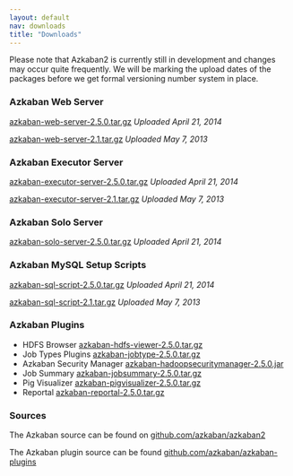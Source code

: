 ```yaml
---
layout: default
nav: downloads
title: "Downloads"
---
```


<p class="lead">Please note that Azkaban2 is currently still in development and changes may occur quite frequently. We will be marking the upload dates of the packages before we get formal versioning number system in place.</p>

### Azkaban Web Server
[azkaban-web-server-2.5.0.tar.gz](https://s3.amazonaws.com/azkaban2/azkaban2/2.5.0/azkaban-web-server-2.5.0.tar.gz) _Uploaded April 21, 2014_

[azkaban-web-server-2.1.tar.gz](https://s3.amazonaws.com/azkaban2/azkaban2/2.1/azkaban-web-server-2.1.tar.gz) _Uploaded  May 7, 2013_

### Azkaban Executor Server
[azkaban-executor-server-2.5.0.tar.gz](https://s3.amazonaws.com/azkaban2/azkaban2/2.5.0/azkaban-executor-server-2.5.0.tar.gz) _Uploaded April 21, 2014_

[azkaban-executor-server-2.1.tar.gz](https://s3.amazonaws.com/azkaban2/azkaban2/2.1/azkaban-executor-server-2.1.tar.gz) _Uploaded May 7, 2013_

### Azkaban Solo Server
[azkaban-solo-server-2.5.0.tar.gz](https://s3.amazonaws.com/azkaban2/azkaban2/2.5.0/azkaban-solo-server-2.5.0.tar.gz) _Uploaded April 21, 2014_

### Azkaban MySQL Setup Scripts
[azkaban-sql-script-2.5.0.tar.gz](https://s3.amazonaws.com/azkaban2/azkaban2/2.5.0/azkaban-sql-script-2.5.0.tar.gz) _Uploaded April 21, 2014_

[azkaban-sql-script-2.1.tar.gz](https://s3.amazonaws.com/azkaban2/azkaban2/2.1/azkaban-sql-script-2.1.tar.gz) _Uploaded May 7, 2013_

### Azkaban Plugins
* HDFS Browser [azkaban-hdfs-viewer-2.5.0.tar.gz](https://s3.amazonaws.com/azkaban2/azkaban-plugins/2.5.0/azkaban-hdfs-viewer-2.5.0.tar.gz)
* Job Types Plugins [azkaban-jobtype-2.5.0.tar.gz](https://s3.amazonaws.com/azkaban2/azkaban-plugins/2.5.0/azkaban-jobtype-2.5.0.tar.gz)
* Azkaban Security Manager [azkaban-hadoopsecuritymanager-2.5.0.jar](https://s3.amazonaws.com/azkaban2/azkaban-plugins/2.5.0/azkaban-hadoopsecuritymanager-2.5.0.tar.gz)
* Job Summary [azkaban-jobsummary-2.5.0.tar.gz](https://s3.amazonaws.com/azkaban2/azkaban-plugins/2.5.0/azkaban-jobsummary-2.5.0.tar.gz)
* Pig Visualizer [azkaban-pigvisualizer-2.5.0.tar.gz](https://s3.amazonaws.com/azkaban2/azkaban-plugins/2.5.0/azkaban-pigvisualizer-2.5.0.tar.gz)
* Reportal [azkaban-reportal-2.5.0.tar.gz](https://s3.amazonaws.com/azkaban2/azkaban-plugins/2.5.0/azkaban-reportal-2.5.0.tar.gz)

### Sources
The Azkaban source can be found on [github.com/azkaban/azkaban2](https://github.com/azkaban/azkaban2)

The Azkaban plugin source can be found [github.com/azkaban/azkaban-plugins](https://github.com/azkaban/azkaban-plugins)

